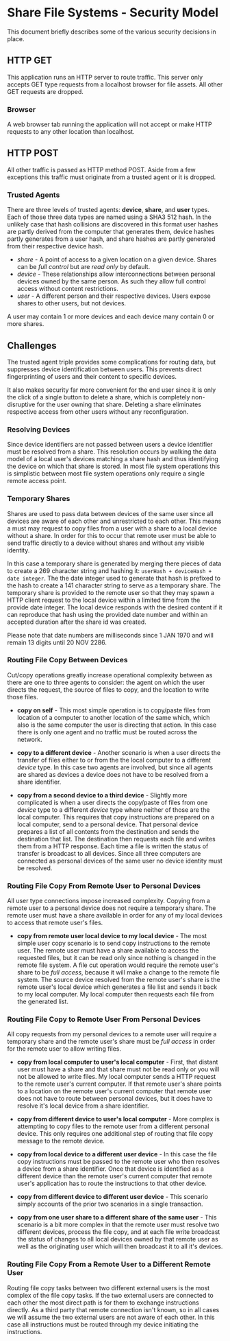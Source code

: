 <!-- documentation/security_model - Describes the application's security model. -->

# Share File Systems - Security Model
This document briefly describes some of the various security decisions in place.

## HTTP GET
This application runs an HTTP server to route traffic.  This server only accepts GET type requests from a localhost browser for file assets.  All other GET requests are dropped.

### Browser
A web browser tab running the application will not accept or make HTTP requests to any other location than localhost.

## HTTP POST
All other traffic is passed as HTTP method POST.  Aside from a few exceptions this traffic must originate from a trusted agent or it is dropped.

### Trusted Agents
There are three levels of trusted agents: **device**, **share**, and **user** types.  Each of those three data types are named using a SHA3 512 hash.  In the unlikely case that hash collisions are discovered in this format user hashes are partly derived from the computer that generates them, device hashes partly generates from a user hash, and share hashes are partly generated from their respective device hash.

* *share* - A point of access to a given location on a given device.  Shares can be *full control* but are *read only* by default.
* *device* - These relationships allow interconnections between personal devices owned by the same person.  As such they allow full control access without content restrictions.
* *user* - A different person and their respective devices.  Users expose shares to other users, but not devices.

A user may contain 1 or more devices and each device many contain 0 or more shares.

## Challenges
The trusted agent triple provides some complications for routing data, but suppresses device identification between users.  This prevents direct fingerprinting of users and their content to specific devices.

It also makes security far more convenient for the end user since it is only the click of a single button to delete a share, which is completely non-disruptive for the user owning that share.  Deleting a share eliminates respective access from other users without any reconfiguration.

### Resolving Devices
Since device identifiers are not passed between users a device identifier must be resolved from a share.  This resolution occurs by walking the data model of a local user's devices matching a share hash and thus identifying the device on which that share is stored.  In most file system operations this is simplistic between most file system operations only require a single remote access point.

### Temporary Shares
Shares are used to pass data between devices of the same user since all devices are aware of each other and unrestricted to each other.  This means a must may request to copy files from a user with a share to a local device without a share.  In order for this to occur that remote user must be able to send traffic directly to a device without shares and without any visible identity.

In this case a temporary share is generated by merging there pieces of data to create a 269 character string and hashing it: `userHash + deviceHash + date integer`.  The the date integer used to generate that hash is prefixed to the hash to create a 141 character string to serve as a temporary share.  The temporary share is provided to the remote user so that they may spawn a HTTP client request to the local device within a limited time from the provide date integer.  The local device responds with the desired content if it can reproduce that hash using the provided date number and within an accepted duration after the share id was created.

Please note that date numbers are milliseconds since 1 JAN 1970 and will remain 13 digits until 20 NOV 2286.

### Routing File Copy Between Devices
Cut/copy operations greatly increase operational complexity between as there are one to three agents to consider: the agent on which the user directs the request, the source of files to copy, and the location to write those files.  

* **copy on self** - This most simple operation is to copy/paste files from location of a computer to another location of the same which, which also is the same computer the user is directing that action.  In this case there is only one agent and no traffic must be routed across the network.

* **copy to a different device** - Another scenario is when a user directs the transfer of files either to or from the the local computer to a different *device* type.  In this case two agents are involved, but since all agents are shared as devices a device does not have to be resolved from a share identifier.

* **copy from a second device to a third device** - Slightly more complicated is when a user directs the copy/paste of files from one *device* type to a different *device* type where neither of those are the local computer.  This requires that copy instructions are prepared on a local computer, send to a personal device.  That personal device prepares a list of all contents from the destination and sends the destination that list.  The destination then requests each file and writes them from a HTTP response.  Each time a file is written the status of transfer is broadcast to all devices.  Since all three computers are connected as personal devices of the same user no device identity must be resolved.

### Routing File Copy From Remote User to Personal Devices
All user type connections impose increased complexity.  Copying from a remote user to a personal device does not require a temporary share.  The remote user must have a share available in order for any of my local devices to access that remote user's files.

* **copy from remote user local device to my local device** - The most simple user copy scenario is to send copy instructions to the remote user.  The remote user must have a share available to access the requested files, but it can be read only since nothing is changed in the remote file system.  A file cut operation would require the remote user's share to be *full access*, because it will make a change to the remote file system.  The source device resolved from the remote user's share is the remote user's local device which generates a file list and sends it back to my local computer.  My local computer then requests each file from the generated list.

### Routing File Copy to Remote User From Personal Devices
All copy requests from my personal devices to a remote user will require a temporary share and the remote user's share must be *full access* in order for the remote user to allow writing files.

* **copy from local computer to user's local computer** - First, that distant user must have a share and that share must not be read only or you will not be allowed to write files.  My local computer sends a HTTP request to the remote user's current computer.  If that remote user's share points to a location on the remote user's current computer that remote user does not have to route between personal devices, but it does have to resolve it's local device from a share identifier.

* **copy from different device to user's local computer** - More complex is attempting to copy files to the remote user from a different personal device.  This only requires one additional step of routing that file copy message to the remote device.

* **copy from local device to a different user device** - In this case the file copy instructions must be passed to the remote user who then resolves a device from a share identifier.  Once that device is identified as a different device than the remote user's current computer that remote user's application has to route the instructions to that other device.

* **copy from different device to different user device** - This scenario simply accounts of the prior two scenarios in a single transaction.

* **copy from one user share to a different share of the same user** - This scenario is a bit more complex in that the remote user must resolve two different devices, process the file copy, and at each file write broadcast the status of changes to all local devices owned by that remote user as well as the originating user which will then broadcast it to all it's devices.

### Routing File Copy From a Remote User to a Different Remote User
Routing file copy tasks between two different external users is the most complex of the file copy tasks.  If the two external users are connected to each other the most direct path is for them to exchange instructions directly.  As a third party that remote connection isn't known, so in all cases we will assume the two external users are not aware of each other.  In this case all instructions must be routed through my device initiating the instructions.